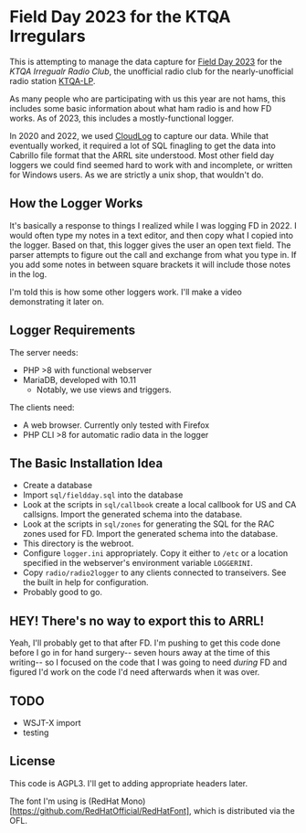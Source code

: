 # Field Day 2023 for the KTQA Irregulars

This is attempting to manage the data capture for [Field Day 2023](http://www.arrl.org/field-day) for the *KTQA Irregualr Radio Club*, the unofficial radio club for the nearly-unofficial radio station [KTQA-LP](https://ktqa.org).

As many people who are participating with us this year are not hams, this includes some basic information about what ham radio is and how FD works.  As of 2023, this includes a mostly-functional logger.

In 2020 and 2022, we used [CloudLog](https://www.magicbug.co.uk/cloudlog/) to capture our data.   While that eventually worked, it required a lot of SQL finagling to get the data into Cabrillo file format that the ARRL site understood.  Most other field day loggers we could find seemed hard to work with and incomplete, or written for Windows users.  As we are strictly a unix shop, that wouldn't do.

## How the Logger Works

It's basically a response to things I realized while I was logging FD in 2022.  I would often type my notes in a text editor, and then copy what I copied into the logger.  Based on that, this logger gives the user an open text field.  The parser attempts to figure out the call and exchange from what you type in.  If you add some notes in between square brackets it will include those notes in the log.

I'm told this is how some other loggers work.   I'll make a video demonstrating it later on.

## Logger Requirements

The server needs:

 * PHP >8 with functional webserver
 * MariaDB, developed with 10.11
   * Notably, we use views and triggers.
   
The clients need:
  * A web browser.  Currently only tested with Firefox
  * PHP CLI >8 for automatic radio data in the logger
 
## The Basic Installation Idea

  * Create a database
  * Import ``sql/fieldday.sql`` into the database
  * Look at the scripts in ``sql/callbook`` create a local callbook for US and CA callsigns.  Import the generated schema into the database.
  * Look at the scripts in ``sql/zones`` for generating the SQL for the RAC zones used for FD.   Import the generated schema into the database.
  * This directory is the webroot.
  * Configure ``logger.ini`` appropriately.  Copy it either to ``/etc`` or a location specified in the webserver's environment variable ``LOGGERINI``.
  * Copy ``radio/radio2logger`` to any clients connected to transeivers.  See the built in help for configuration.
  * Probably good to go.
  
## HEY! There's no way to export this to ARRL!

Yeah, I'll probably get to that after FD.   I'm pushing to get this code done before I go in for hand surgery-- seven hours away at the time of this writing-- so I focused on the code that I was going to need *during* FD and figured I'd work on the code I'd need afterwards when it was over.

## TODO

  * WSJT-X import
  * testing

## License

This code is AGPL3.  I'll get to adding appropriate headers later.

The font I'm using is (RedHat Mono)[https://github.com/RedHatOfficial/RedHatFont], which is distributed via the OFL.
